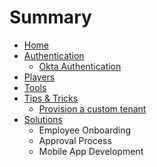 # Summary

* [Home](README.md)
* [Authentication](authentication.md)
  * [Okta Authentication](authentication/okta-authentication.md)
* [Players](players.md)
* [Tools](tools.md)
* [Tips & Tricks](tips-and-tricks.md)
  * [Provision a custom tenant](tips-and-tricks/provision.md)
* [Solutions](solutions.md)
  * Employee Onboarding
  * Approval Process
  * Mobile App Development

